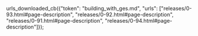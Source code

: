 urls_downloaded_cb({"token": "building_with_ges.md", "urls": ["releases/0-93.html#page-description", "releases/0-92.html#page-description", "releases/0-91.html#page-description", "releases/0-94.html#page-description"]});